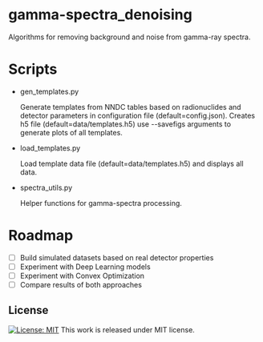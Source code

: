 

# gamma-spectra_denoising
Algorithms for removing background and noise from gamma-ray spectra.

# Scripts
- gen_templates.py 

  Generate templates from NNDC tables based on radionuclides and detector parameters in configuration file (default=config.json). Creates h5 file (default=data/templates.h5) use --savefigs arguments to generate plots of all templates.
- load_templates.py

  Load template data file (default=data/templates.h5) and displays all data.
- spectra_utils.py

  Helper functions for gamma-spectra processing.
  
# Roadmap

- [ ] Build simulated datasets based on real detector properties
- [ ] Experiment with Deep Learning models
- [ ] Experiment with Convex Optimization 
- [ ] Compare results of both approaches

## License
[![License: MIT](https://img.shields.io/badge/License-MIT-yellow.svg)](https://github.com/mpc6/AudioRNN/blob/master/LICENSE.txt)
This work is released under MIT license.
